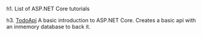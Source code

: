 h1. List of ASP.NET Core tutorials

h3. [TodoApi](https://docs.microsoft.com/en-us/aspnet/core/tutorials/first-web-api?view=aspnetcore-3.1&tabs=visual-studio)
A basic introduction to ASP.NET Core. Creates a basic api with an inmemory database to back it. 